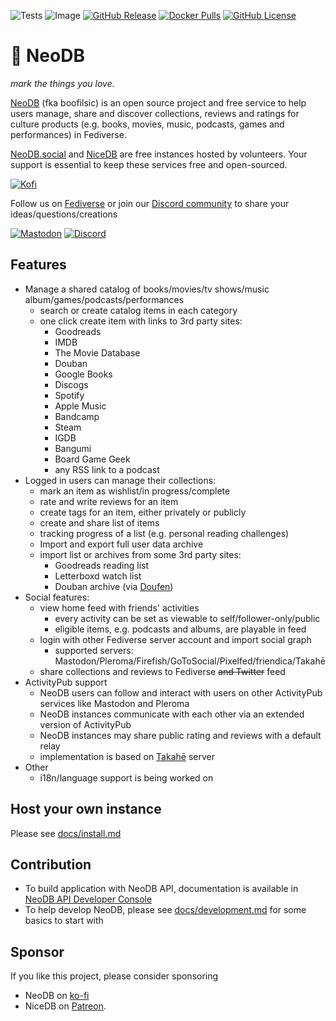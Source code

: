 ![Tests](https://img.shields.io/github/actions/workflow/status/neodb-social/neodb/tests.yml?style=for-the-badge&color=56AA54&label=tests)
![Image](https://img.shields.io/github/actions/workflow/status/neodb-social/neodb/publish.yml?style=for-the-badge&color=56AA54&label=image)
[![GitHub Release](https://img.shields.io/github/v/release/neodb-social/neodb?style=for-the-badge&color=3791E0&logoColor=fff)](https://github.com/neodb-social/neodb/releases)
[![Docker Pulls](https://img.shields.io/docker/pulls/neodb/neodb?label=docker&color=3791E0&style=for-the-badge)](https://hub.docker.com/r/neodb/neodb)
[![GitHub License](https://img.shields.io/github/license/neodb-social/neodb?color=E69A48&style=for-the-badge)](https://github.com/neodb-social/neodb/blob/main/LICENSE)

# 🧩 NeoDB
_mark the things you love._

[NeoDB](https://neodb.net) (fka boofilsic) is an open source project and free service to help users manage, share and discover collections, reviews and ratings for culture products (e.g. books, movies, music, podcasts, games and performances) in Fediverse.

[NeoDB.social](https://neodb.social) and [NiceDB](https://nicedb.org) are free instances hosted by volunteers. Your support is essential to keep these services free and open-sourced.

[![Kofi](https://img.shields.io/badge/Ko--Fi-Donate-orange?label=Support%20this%20project%20on%20Ko-fi&style=for-the-badge&color=ff5f5f&logo=ko-fi)](https://ko-fi.com/neodb)

Follow us on [Fediverse](https://mastodon.social/@neodb) or join our [Discord community](https://discord.gg/QBHkrV8bxK) to share your ideas/questions/creations

[![Mastodon](https://img.shields.io/mastodon/follow/106919732872456302?style=for-the-badge&logo=mastodon&logoColor=fff&label=%40neodb%40mastodon.social&color=6D75D2)](https://mastodon.social/@neodb)
[![Discord](https://img.shields.io/discord/1041738638364528710?label=Discord%20Community&logo=discord&logoColor=fff&color=6D75D2&style=for-the-badge)](https://discord.gg/QBHkrV8bxK)

## Features
- Manage a shared catalog of books/movies/tv shows/music album/games/podcasts/performances
  + search or create catalog items in each category
  + one click create item with links to 3rd party sites:
    * Goodreads
    * IMDB
    * The Movie Database
    * Douban
    * Google Books
    * Discogs
    * Spotify
    * Apple Music
    * Bandcamp
    * Steam
    * IGDB
    * Bangumi
    * Board Game Geek
    * any RSS link to a podcast
- Logged in users can manage their collections:
  + mark an item as wishlist/in progress/complete
  + rate and write reviews for an item
  + create tags for an item, either privately or publicly
  + create and share list of items
  + tracking progress of a list (e.g. personal reading challenges)
  + Import and export full user data archive
  + import list or archives from some 3rd party sites:
    * Goodreads reading list
    * Letterboxd watch list
    * Douban archive (via [Doufen](https://doufen.org/))
- Social features:
  + view home feed with friends' activities
    * every activity can be set as viewable to self/follower-only/public
    * eligible items, e.g. podcasts and albums, are playable in feed
  + login with other Fediverse server account and import social graph
    * supported servers: Mastodon/Pleroma/Firefish/GoToSocial/Pixelfed/friendica/Takahē
  + share collections and reviews to Fediverse ~~and Twitter~~ feed
- ActivityPub support
  + NeoDB users can follow and interact with users on other ActivityPub services like Mastodon and Pleroma
  + NeoDB instances communicate with each other via an extended version of ActivityPub
  + NeoDB instances may share public rating and reviews with a default relay
  + implementation is based on [Takahē](https://jointakahe.org/) server
- Other
  + i18n/language support is being worked on

## Host your own instance
Please see [docs/install.md](docs/install.md)

## Contribution
 - To build application with NeoDB API, documentation is available in [NeoDB API Developer Console](https://neodb.social/developer/)
 - To help develop NeoDB, please see [docs/development.md](docs/development.md) for some basics to start with

## Sponsor
If you like this project, please consider sponsoring
 - NeoDB on [ko-fi](https://ko-fi.com/neodb)
 - NiceDB on [Patreon](https://patreon.com/tertius).
